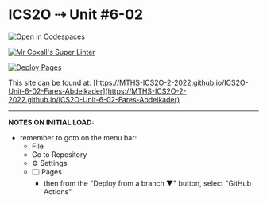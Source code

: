 # ICS2O ⇢ Unit #6-02

[![Open in Codespaces](https://classroom.github.com/assets/launch-codespace-7f7980b617ed060a017424585567c406b6ee15c891e84e1186181d67ecf80aa0.svg)](https://classroom.github.com/open-in-codespaces?assignment_repo_id=11216256)

[![Mr Coxall's Super Linter](https://github.com/MTHS-ICS2O-2-2022/ICS2O-Unit-6-02-Fares-Abdelkader/workflows/Mr%20Coxall's%20Super%20Linter/badge.svg)](https://github.com/MTHS-ICS2O-2-2022/ICS2O-Unit-6-02-Fares-Abdelkader/actions)

[![Deploy Pages](https://github.com/MTHS-ICS2O-2-2022/ICS2O-Unit-6-02-Fares-Abdelkader/workflows/Deploy%20Pages/badge.svg)](https://github.com/MTHS-ICS2O-2-2022/ICS2O-Unit-6-02-Fares-Abdelkader/actions)

This site can be found at: [https://MTHS-ICS2O-2-2022.github.io/ICS2O-Unit-6-02-Fares-Abdelkader](https://MTHS-ICS2O-2-2022.github.io/ICS2O-Unit-6-02-Fares-Abdelkader)

---

**NOTES ON INITIAL LOAD:**
- remember to goto on the menu bar:
  - File
  - Go to Repository
  - ⚙ Settings
  - 🗔 Pages
    - then from the "Deploy from a branch ▼" button, select "GitHub Actions"

